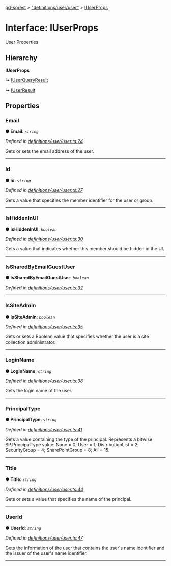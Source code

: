 [gd-sprest](../README.md) > ["definitions/user/user"](../modules/_definitions_user_user_.md) > [IUserProps](../interfaces/_definitions_user_user_.iuserprops.md)



# Interface: IUserProps


User Properties

## Hierarchy

**IUserProps**

↳  [IUserQueryResult](_definitions_user_user_.iuserqueryresult.md)




↳  [IUserResult](_definitions_user_user_.iuserresult.md)









## Properties
<a id="email"></a>

###  Email

**●  Email**:  *`string`* 

*Defined in [definitions/user/user.ts:24](https://github.com/gunjandatta/sprest/blob/3de79f1/src/definitions/user/user.ts#L24)*



Gets or sets the email address of the user.




___

<a id="id"></a>

###  Id

**●  Id**:  *`string`* 

*Defined in [definitions/user/user.ts:27](https://github.com/gunjandatta/sprest/blob/3de79f1/src/definitions/user/user.ts#L27)*



Gets a value that specifies the member identifier for the user or group.




___

<a id="ishiddeninui"></a>

###  IsHiddenInUI

**●  IsHiddenInUI**:  *`boolean`* 

*Defined in [definitions/user/user.ts:30](https://github.com/gunjandatta/sprest/blob/3de79f1/src/definitions/user/user.ts#L30)*



Gets a value that indicates whether this member should be hidden in the UI.




___

<a id="issharedbyemailguestuser"></a>

###  IsSharedByEmailGuestUser

**●  IsSharedByEmailGuestUser**:  *`boolean`* 

*Defined in [definitions/user/user.ts:32](https://github.com/gunjandatta/sprest/blob/3de79f1/src/definitions/user/user.ts#L32)*





___

<a id="issiteadmin"></a>

###  IsSiteAdmin

**●  IsSiteAdmin**:  *`boolean`* 

*Defined in [definitions/user/user.ts:35](https://github.com/gunjandatta/sprest/blob/3de79f1/src/definitions/user/user.ts#L35)*



Gets or sets a Boolean value that specifies whether the user is a site collection administrator.




___

<a id="loginname"></a>

###  LoginName

**●  LoginName**:  *`string`* 

*Defined in [definitions/user/user.ts:38](https://github.com/gunjandatta/sprest/blob/3de79f1/src/definitions/user/user.ts#L38)*



Gets the login name of the user.




___

<a id="principaltype"></a>

###  PrincipalType

**●  PrincipalType**:  *`string`* 

*Defined in [definitions/user/user.ts:41](https://github.com/gunjandatta/sprest/blob/3de79f1/src/definitions/user/user.ts#L41)*



Gets a value containing the type of the principal. Represents a bitwise SP.PrincipalType value: None = 0; User = 1; DistributionList = 2; SecurityGroup = 4; SharePointGroup = 8; All = 15.




___

<a id="title"></a>

###  Title

**●  Title**:  *`string`* 

*Defined in [definitions/user/user.ts:44](https://github.com/gunjandatta/sprest/blob/3de79f1/src/definitions/user/user.ts#L44)*



Gets or sets a value that specifies the name of the principal.




___

<a id="userid"></a>

###  UserId

**●  UserId**:  *`string`* 

*Defined in [definitions/user/user.ts:47](https://github.com/gunjandatta/sprest/blob/3de79f1/src/definitions/user/user.ts#L47)*



Gets the information of the user that contains the user's name identifier and the issuer of the user's name identifier.




___


